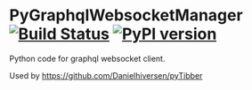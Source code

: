 # PyGraphqlWebsocketManager [![Build Status](https://travis-ci.org/Danielhiversen/PyGraphqlWebsocketManager.svg?branch=master)](https://travis-ci.org/Danielhiversen/PyGraphqlWebsocketManager) [![PyPI version](https://badge.fury.io/py/graphql-subscription-manager.svg)](https://badge.fury.io/py/graphql-subscription-manager)



Python code for graphql websocket client.

Used by https://github.com/Danielhiversen/pyTibber
